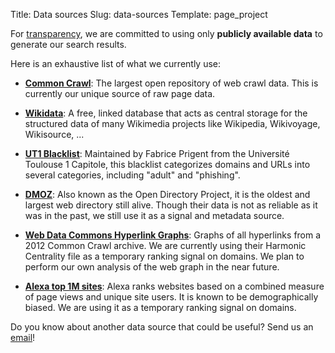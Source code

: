 Title: Data sources
Slug: data-sources
Template: page_project

For [transparency](/values#transparency), we are committed to using only **publicly available data** to generate our search results.

Here is an exhaustive list of what we currently use:

 - **[Common Crawl](http://www.commoncrawl.org)**: The largest open repository of web crawl data. This is currently our unique source of raw page data.

 - **[Wikidata](https://www.wikidata.org/wiki/Wikidata:Main_Page)**: A free, linked database that acts as central storage for the structured data of many Wikimedia projects like Wikipedia, Wikivoyage, Wikisource, ...

 - **[UT1 Blacklist](http://dsi.ut-capitole.fr/blacklists/index_en.php)**: Maintained by Fabrice Prigent from the Université Toulouse 1 Capitole, this blacklist categorizes domains and URLs into several categories, including "adult" and "phishing".

 - **[DMOZ](http://www.dmoz.org)**: Also known as the Open Directory Project, it is the oldest and largest web directory still alive. Though their data is not as reliable as it was in the past, we still use it as a signal and metadata source.

 - **[Web Data Commons Hyperlink Graphs](http://webdatacommons.org/hyperlinkgraph/2012-08/download.html)**: Graphs of all hyperlinks from a 2012 Common Crawl archive. We are currently using their Harmonic Centrality file as a temporary ranking signal on domains. We plan to perform our own analysis of the web graph in the near future.

 - **[Alexa top 1M sites](https://support.alexa.com/hc/en-us/articles/200461990-Can-I-get-a-list-of-top-sites-from-an-API-)**: Alexa ranks websites based on a combined measure of page views and unique site users. It is known to be demographically biased. We are using it as a temporary ranking signal on domains.

Do you know about another data source that could be useful? Send us an [email](mailto:contact@commonsearch.org)!